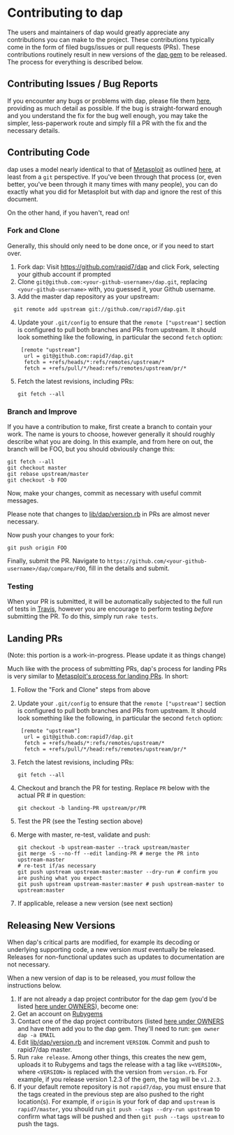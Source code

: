 # Contributing to dap

The users and maintainers of dap would greatly appreciate any contributions
you can make to the project.  These contributions typically come in the form of
filed bugs/issues or pull requests (PRs).  These contributions routinely result
in new versions of the [dap gem](https://rubygems.org/gems/dap) to be
released.  The process for everything is described below.

## Contributing Issues / Bug Reports

If you encounter any bugs or problems with dap, please file them
[here](https://github.com/rapid7/dap/issues/new), providing as much detail as
possible.  If the bug is straight-forward enough and you understand the fix for
the bug well enough, you may take the simpler, less-paperwork route and simply
fill a PR with the fix and the necessary details.

## Contributing Code

dap uses a model nearly identical to that of
[Metasploit](https://github.com/rapid7/metasploit-framework) as outlined
[here](https://github.com/rapid7/metasploit-framework/wiki/Setting-Up-a-Metasploit-Development-Environment),
at least from a ```git``` perspective.  If you've been through that process
(or, even better, you've been through it many times with many people), you can
do exactly what you did for Metasploit but with dap and ignore the rest of
this document.

On the other hand, if you haven't, read on!

### Fork and Clone

Generally, this should only need to be done once, or if you need to start over.

1. Fork dap: Visit https://github.com/rapid7/dap and click Fork,
   selecting your github account if prompted
2.  Clone ```git@github.com:<your-github-username>/dap.git```, replacing
```<your-github-username>``` with, you guessed it, your Github username.
3.  Add the master dap repository as your upstream:

 ```
   git remote add upstream git://github.com/rapid7/dap.git
 ```
4. Update your `.git/config` to ensure that the `remote ["upstream"]` section is configured to pull both branches and PRs from upstream.  It should look something like the following, in particular the second `fetch` option:

    ```
     [remote "upstream"]
      url = git@github.com:rapid7/dap.git
      fetch = +refs/heads/*:refs/remotes/upstream/*
      fetch = +refs/pull/*/head:refs/remotes/upstream/pr/*
     ```
5. Fetch the latest revisions, including PRs:

    ```
    git fetch --all
    ```

### Branch and Improve

If you have a contribution to make, first create a branch to contain your
work.  The name is yours to choose, however generally it should roughly
describe what you are doing.  In this example, and from here on out, the
branch will be FOO, but you should obviously change this:

```
git fetch --all
git checkout master
git rebase upstream/master
git checkout -b FOO
```

Now, make your changes, commit as necessary with useful commit messages.

Please note that changes to [lib/dap/version.rb](https://github.com/rapid7/dap/blob/master/lib/dap/version.rb) in PRs are almost never necessary.

Now push your changes to your fork:

```
git push origin FOO
```

Finally, submit the PR.  Navigate to ```https://github.com/<your-github-username>/dap/compare/FOO```, fill in the details and submit.

### Testing

When your PR is submitted, it will be automatically subjected to the full run of tests in [Travis](https://travis-ci.org/rapid7/dap/), however you are encourage to perform testing _before_ submitting the PR.  To do this, simply run `rake tests`.

## Landing PRs

(Note: this portion is a work-in-progress.  Please update it as things change)

Much like with the process of submitting PRs, dap's process for landing PRs
is very similar to [Metasploit's process for landing
PRs](https://github.com/rapid7/metasploit-framework/wiki/Landing-Pull-Requests).
In short:

1. Follow the "Fork and Clone" steps from above
2. Update your `.git/config` to ensure that the `remote ["upstream"]` section is configured to pull both branches and PRs from upstream.  It should look something like the following, in particular the second `fetch` option:

    ```
     [remote "upstream"]
      url = git@github.com:rapid7/dap.git
      fetch = +refs/heads/*:refs/remotes/upstream/*
      fetch = +refs/pull/*/head:refs/remotes/upstream/pr/*
     ```
3. Fetch the latest revisions, including PRs:

    ```
    git fetch --all
    ```
4. Checkout and branch the PR for testing.  Replace ```PR``` below with the actual PR # in question:

    ```
    git checkout -b landing-PR upstream/pr/PR
    ```
5. Test the PR (see the Testing section above)
6. Merge with master, re-test, validate and push:

    ```
    git checkout -b upstream-master --track upstream/master
    git merge -S --no-ff --edit landing-PR # merge the PR into upstream-master
    # re-test if/as necessary
    git push upstream upstream-master:master --dry-run # confirm you are pushing what you expect
    git push upstream upstream-master:master # push upstream-master to upstream:master
    ```
7. If applicable, release a new version (see next section)

## Releasing New Versions

When dap's critical parts are modified, for example its decoding or underlying supporting code, a new version _must_ eventually be released.  Releases for non-functional updates such as updates to documentation are not necessary.

When a new version of dap is to be released, you _must_ follow the instructions below.

1. If are not already a dap project contributor for the dap gem (you'd be listed [here under OWNERS](https://rubygems.org/gems/dap)), become one:
  1. Get an account on [Rubygems](https://rubygems.org)
  2. Contact one of the dap project contributors (listed [here under OWNERS](https://rubygems.org/gems/dap) and have them add you to the dap gem.  They'll need to run:
    ```
      gem owner dap -a EMAIL
    ```
2. Edit [lib/dap/version.rb](https://github.com/rapid7/dap/blob/master/lib/dap/version.rb) and increment ```VERSION```.  Commit and push to rapid7/dap master.
3. Run `rake release`.  Among other things, this creates the new gem, uploads it to Rubygems and tags the release with a tag like `v<VERSION>`, where `<VERSION>` is replaced with the version from `version.rb`.  For example, if you release version 1.2.3 of the gem, the tag will be `v1.2.3`.
4. If your default remote repository is not `rapid7/dap`, you must ensure that the tags created in the previous step are also pushed to the right location(s).  For example, if `origin` is your fork of dap and `upstream` is `rapid7/master`, you should run `git push --tags --dry-run upstream` to confirm what tags will be pushed and then `git push --tags upstream` to push the tags.
